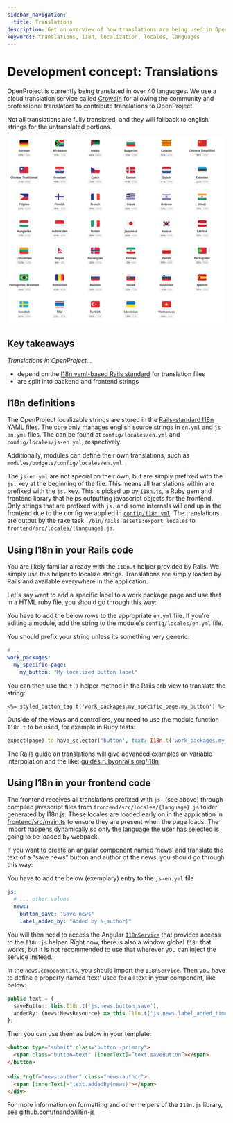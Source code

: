 ```yaml
---
sidebar_navigation:
  title: Translations
description: Get an overview of how translations are being used in OpenProject, and how they end up in the frontend
keywords: translations, I18n, localization, locales, languages
---
```


# Development concept: Translations

OpenProject is currently being translated in over 40 languages. We use a cloud translation service called [Crowdin](https://crowdin.com/project/openproject) for allowing the community and professional translators to contribute translations to OpenProject.

Not all translations are fully translated, and they will fallback to english strings for the untranslated portions.

![Overview of translation and their progress](translations-overview.png)



## Key takeaways

*Translations in OpenProject...*

- depend on the [I18n yaml-based Rails standard](https://guides.rubyonrails.org/i18n.html) for translation files
- are split into backend and frontend strings



## I18n definitions

The OpenProject localizable strings are stored in the [Rails-standard I18n YAML files](https://guides.rubyonrails.org/i18n.html). The core only manages english source strings in `en.yml` and `js-en.yml` files. The can be found at `config/locales/en.yml` and `config/locales/js-en.yml`, respectively.

Additionally, modules can define their own translations, such as `modules/budgets/config/locales/en.yml`.

The `js-en.yml` are not special on their own, but are simply prefixed with the `js:` key at the beginning of the file. This means all translations within are prefixed with the `js.` key. This is picked up by [`I18n.js`](https://github.com/fnando/i18n-js), a Ruby gem and frontend library that helps outputting javascript objects for the frontend. Only strings that are prefixed with `js.` and some internals will end up in the frontend due to the config we applied in [`config/i18n.yml`](https://github.com/opf/openproject/blob/dev/config/i18n.yml). The translations are output by the rake task `./bin/rails assets:export_locales` to `frontend/src/locales/{language}.js`.



## Using I18n in your Rails code

You are likely familiar already with the `I18n.t` helper provided by Rails. We simply use this helper to localize strings. Translations are simply loaded by Rails and available everywhere in the application.



Let's say want to add a specific label to a work package page and use that in a HTML ruby file, you should go through this way:

You have to add the below rows to the appropriate `en.yml` file. If you're editing a module, add the string to the module's `config/locales/en.yml` file.

You should prefix your string unless its something very generic:



```yaml
# ...
work_packages:
  my_specific_page:
    my_button: "My localized button label"
```



You can then use the `t()` helper method in the Rails erb view to translate the string:

```erb
<%= styled_button_tag t('work_packages.my_specific_page.my_button') %>
```



Outside of the views and controllers, you need to use the module function `I18n.t` to be used, for example in Ruby tests:

```ruby
expect(page).to have_selector('button', text: I18n.t('work_packages.my_specific_page.my_button'))
```



The Rails guide on translations will give advanced examples on variable interpolation and the like: [guides.rubyonrails.org/i18n](https://guides.rubyonrails.org/i18n.html)



## Using I18n in your frontend code

The frontend receives all translations prefixed with `js-` (see above) through compiled javascript files from `frontend/src/locales/{language}.js` folder generated by I18n.js. These locales are loaded early on in the application in [frontend/src/main.ts](https://github.com/opf/openproject/blob/dev/frontend/src/main.ts) to ensure they are present when the page loads. The import happens dynamically so only the language the user has selected is going to be loaded by webpack.



If you want to create an angular component named ‘news’ and translate the text of a "save news" button and author of the news, you should go through this way:

You have to add the below (exemplary) entry to the `js-en.yml` file

```yaml
js:
  # ... other values
  news:
    button_save: "Save news"
    label_added_by: "Added by %{author}"
```



You will then need to access the Angular [ `I18nService`](https://github.com/opf/openproject/blob/dev/frontend/src/app/core/i18n/i18n.service.ts) that provides access to the `I18n.js` helper. Right now, there is also a window global `I18n` that works, but it is not recommended to use that wherever you can inject the service instead.



In the `news.component.ts`, you should import the `I18nService`. Then you have to define a property named ‘text’ used for all text in your component, like below:

```typescript
public text = {
  saveButton: this.I18n.t('js.news.button_save'),
  addedBy: (news:NewsResource) => this.I18n.t('js.news.label_added_time_by', { author: news.author}
};
```



Then you can use them as below in your template:

```html
<button type="submit" class="button -primary">
  <span class="button—text" [innerText]=”text.saveButton”></span>
</button>

<div *ngIf="news.author" class="news-author">
  <span [innerText]="text.addedBy(news)"></span>
</div>
```



For more information on formatting and other helpers of the `I18n.js` library, see [github.com/fnando/i18n-js](https://github.com/fnando/i18n-js)
